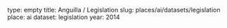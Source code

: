 type: empty
title: Anguilla / Legislation
slug: places/ai/datasets/legislation
place: ai
dataset: legislation
year: 2014
